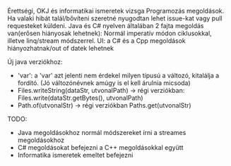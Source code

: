 Érettségi, OKJ és informatikai ismeretek vizsga Programozás megoldások.
Ha valaki hibát talál/bővíteni szeretné nyugodtan lehet issue-kat vagy pull requesteket küldeni.
Java és C# nyelven általában 2 fajta megoldás van(erősen hiányosak lehetnek): Normál imperatív módon ciklusokkal, illetve linq/stream módszerrel.
UI: a C# és a Cpp megoldások hiányozhatnak/out of datek lehetnek

Új java verziókhoz:
* 'var': a 'var' azt jelenti nem érdekel milyen típusú a változó, kitalálja a fordító. (Jó változónévnek amúgy is el kell árulnia micsoda)
* Files.writeString(dataStr, utvonalPath) -> régi verziókban: Files.write(dataStr.getBytes(), utvonalPath)
* Path.of(utvonalStr) -> régi verziókban Paths.get(utvonalStr)

TODO:
* Java megoldásokhoz normál módszereket írni a streames megoldásokhoz
* C# megoldásokat befejezni a C++ megoldásokkal együtt
* Informatika ismeretek emeltet befejezni